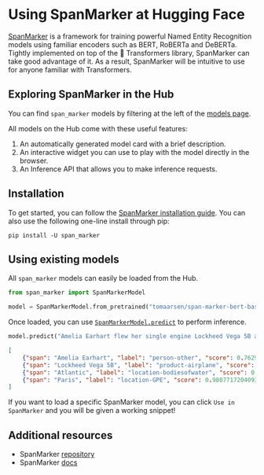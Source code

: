 # Using SpanMarker at Hugging Face

[SpanMarker](https://github.com/tomaarsen/SpanMarkerNER) is a framework for training powerful Named Entity Recognition models using familiar encoders such as BERT, RoBERTa and DeBERTa. Tightly implemented on top of the 🤗 Transformers library, SpanMarker can take good advantage of it. As a result, SpanMarker will be intuitive to use for anyone familiar with Transformers.

## Exploring SpanMarker in the Hub

You can find `span_marker` models by filtering at the left of the [models page](https://huggingface.co/models?library=span-marker).

All models on the Hub come with these useful features:
1. An automatically generated model card with a brief description.
2. An interactive widget you can use to play with the model directly in the browser.
3. An Inference API that allows you to make inference requests.

## Installation

To get started, you can follow the [SpanMarker installation guide](https://tomaarsen.github.io/SpanMarkerNER/install.html). You can also use the following one-line install through pip:

```
pip install -U span_marker
```

## Using existing models

All `span_marker` models can easily be loaded from the Hub.

```py
from span_marker import SpanMarkerModel

model = SpanMarkerModel.from_pretrained("tomaarsen/span-marker-bert-base-fewnerd-fine-super")
```

Once loaded, you can use [`SpanMarkerModel.predict`](https://tomaarsen.github.io/SpanMarkerNER/api/span_marker.modeling.html#span_marker.modeling.SpanMarkerModel.predict) to perform inference.

```py
model.predict("Amelia Earhart flew her single engine Lockheed Vega 5B across the Atlantic to Paris.")
```
```json
[
    {"span": "Amelia Earhart", "label": "person-other", "score": 0.7629689574241638, "char_start_index": 0, "char_end_index": 14},
    {"span": "Lockheed Vega 5B", "label": "product-airplane", "score": 0.9833564758300781, "char_start_index": 38, "char_end_index": 54},
    {"span": "Atlantic", "label": "location-bodiesofwater", "score": 0.7621214389801025, "char_start_index": 66, "char_end_index": 74},
    {"span": "Paris", "label": "location-GPE", "score": 0.9807717204093933, "char_start_index": 78, "char_end_index": 83}
]
```

If you want to load a specific SpanMarker model, you can click `Use in SpanMarker` and you will be given a working snippet!

<!--
TODO: Add this, but then with SpanMarker
<div class="flex justify-center">
<img class="block dark:hidden" src="https://huggingface.co/datasets/huggingface/documentation-images/resolve/main/hub/libraries-speechbrain_snippet1.png"/>
<img class="hidden dark:block" src="https://huggingface.co/datasets/huggingface/documentation-images/resolve/main/hub/libraries-speechbrain_snippet1-dark.png"/>
</div>
<div class="flex justify-center">
<img class="block dark:hidden" src="https://huggingface.co/datasets/huggingface/documentation-images/resolve/main/hub/libraries-speechbrain_snippet2.png"/>
<img class="hidden dark:block" src="https://huggingface.co/datasets/huggingface/documentation-images/resolve/main/hub/libraries-speechbrain_snippet2-dark.png"/>
</div>
-->

## Additional resources

* SpanMarker [repository](https://github.com/tomaarsen/SpanMarkerNER)
* SpanMarker [docs](https://tomaarsen.github.io/SpanMarkerNER)
